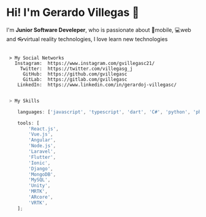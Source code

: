 # Hi! I'm Gerardo Villegas 👋

I'm **Junior Software Develeper**, who is passionate about 📱mobile, 💻web and 👓virtual reality technologies, I love learn new technologies

```

 > My Social Networks
   Instagram:  https://www.instagram.com/gvillegasc21/
     Twitter:  https://twitter.com/villegasg_j
      GitHub:  https://github.com/gvillegasc
      GitLab:  https://gitlab.com/gvillegasc
    LinkedIn:  https://www.linkedin.com/in/gerardoj-villegasc/

```

```javascript

 > My Skills

    languages: ['javascript', 'typescript', 'dart', 'C#', 'python', 'php', 'java'];

    tools: [
        'React.js',
        'Vue.js',
        'Angular',
        'Node.js',
        'Laravel',
        'Flutter',
        'Ionic',
        'Django',
        'MongoDB',
        'MySQL',
        'Unity',
        'MRTK',
        'ARcore',
        'VRTK',
    ];

```

<!--
**gvillegasc/gvillegasc** is a ✨ _special_ ✨ repository because its `README.md` (this file) appears on your GitHub profile.

Here are some ideas to get you started:

- 🔭 I’m currently working on ...
- 🌱 I’m currently learning ...
- 👯 I’m looking to collaborate on ...
- 🤔 I’m looking for help with ...
- 💬 Ask me about ...
- 📫 How to reach me: ...
- 😄 Pronouns: ...
- ⚡ Fun fact: ...
-->
